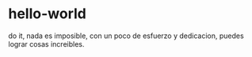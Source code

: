 # hello-world

do it, nada es imposible, con un poco de esfuerzo y dedicacion, puedes lograr cosas increibles.
